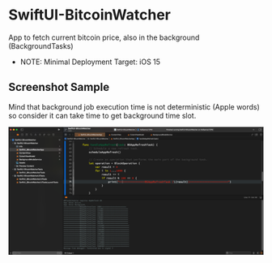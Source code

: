 # SwiftUI-BitcoinWatcher
App to fetch current bitcoin price, also in the background (BackgroundTasks)

* NOTE: Minimal Deployment Target: iOS 15

## Screenshot Sample
Mind that background job execution time is not deterministic (Apple words) so consider it can take time to get background time slot.

![Login](/output.png)
